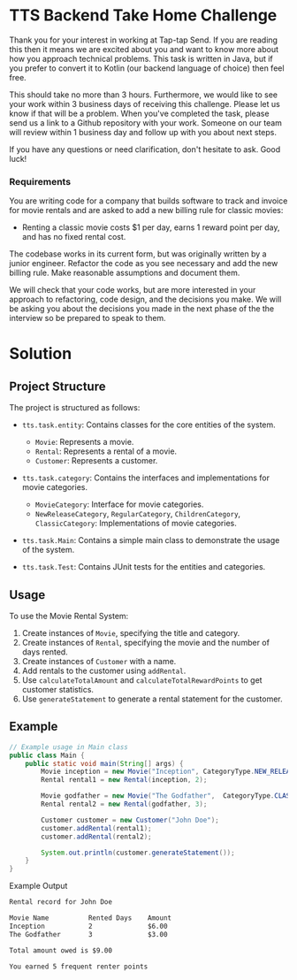 # TTS Backend Take Home Challenge

Thank you for your interest in working at Tap-tap Send. If you are reading this then it means we are excited about you and want to know more about how you approach technical problems. This task is written in Java, but if you prefer to convert it to Kotlin (our backend language of choice) then feel free.

This should take no more than 3 hours. Furthermore, we would like to see your work within 3 business days of receiving this challenge. Please let us know if that will be a problem. When you've completed the task, please send us a link to a Github repository with your work. Someone on our team will review within 1 business day and follow up with you about next steps.

If you have any questions or need clarification, don't hesitate to ask. Good luck!

### Requirements

You are writing code for a company that builds software to track and invoice for movie rentals and are asked to add a new billing rule for classic movies:

- Renting a classic movie costs $1 per day, earns 1 reward point per day, and has no fixed rental cost.

The codebase works in its current form, but was originally written by a junior engineer. Refactor the code as you see necessary and add the new billing rule. Make reasonable assumptions and document them.

We will check that your code works, but are more interested in your approach to refactoring, code design, and the decisions you make. We will be asking you about the decisions you made in the next phase of the the interview so be prepared to speak to them.

# Solution

## Project Structure

The project is structured as follows:

- `tts.task.entity`: Contains classes for the core entities of the system.
  - `Movie`: Represents a movie.
  - `Rental`: Represents a rental of a movie.
  - `Customer`: Represents a customer.

- `tts.task.category`: Contains the interfaces and implementations for movie categories.
  - `MovieCategory`: Interface for movie categories.
  - `NewReleaseCategory`, `RegularCategory`, `ChildrenCategory`, `ClassicCategory`: Implementations of movie categories.

- `tts.task.Main`: Contains a simple main class to demonstrate the usage of the system.

- `tts.task.Test`: Contains JUnit tests for the entities and categories.

## Usage

To use the Movie Rental System:

1. Create instances of `Movie`, specifying the title and category.
2. Create instances of `Rental`, specifying the movie and the number of days rented.
3. Create instances of `Customer` with a name.
4. Add rentals to the customer using `addRental`.
5. Use `calculateTotalAmount` and `calculateTotalRewardPoints` to get customer statistics.
6. Use `generateStatement` to generate a rental statement for the customer.

## Example

```java
// Example usage in Main class
public class Main {
    public static void main(String[] args) {
        Movie inception = new Movie("Inception", CategoryType.NEW_RELEASE);
        Rental rental1 = new Rental(inception, 2);

        Movie godfather = new Movie("The Godfather",  CategoryType.CLASSIC);
        Rental rental2 = new Rental(godfather, 3);

        Customer customer = new Customer("John Doe");
        customer.addRental(rental1);
        customer.addRental(rental2);

        System.out.println(customer.generateStatement());
    }
}
```
Example Output
```txt
Rental record for John Doe

Movie Name          Rented Days    Amount    
Inception           2              $6.00     
The Godfather       3              $3.00     

Total amount owed is $9.00

You earned 5 frequent renter points
```

